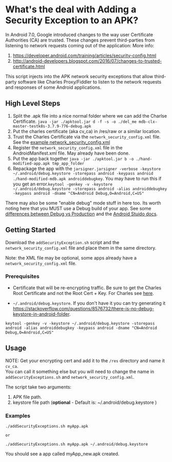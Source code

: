 # What's the deal with Adding a Security Exception to an APK?
In Android 7.0, Google introduced changes to the way user Certificate Authorities (CA) are trusted. These changes prevent third-parties from listening to network requests coming out of the application:
More info: 
1) https://developer.android.com/training/articles/security-config.html
2) http://android-developers.blogspot.com/2016/07/changes-to-trusted-certificate.html

This script injects into the APK network security exceptions that allow third-party software like Charles Proxy/Fiddler to listen to the network requests and responses of some Android applications.

## High Level Steps
1. Split the .apk file into a nice normal folder where we can add the Charlse Certificate. `java -jar ./apktool.jar d -f -s -o ./del_me mdb-clx-master-testk8s-3.7.9-776-debug.apk`
1. Put the charles certificate (aka cv_ca) in /res/raw or a similar location.
1. Trust the Charles Certificate via the `network_security_config.xml` file. See the [example network_security_config.xml](./network_security_config.xml)
1. Register the `network_security_config.xml` file in the AndroidManifest.xml file. May already have been done.
1. Put the app back together `java -jar ./apktool.jar b -o ./hand-modified-app.apk tmp_app_folder`
1. Repackage the app with the `jarsigner.jarsigner -verbose -keystore ~/.android/debug.keystore -storepass android -keypass android ./hand-modified-mdb.apk androiddebugkey`. You may have to run this if you get an error.`keytool -genkey -v -keystore ~/.android/debug.keystore -storepass android -alias androiddebugkey -keypass android -dname "CN=Android Debug,O=Android,C=US"`

There may also be some "enable debug" mode stuff in here too.  Its worth noting here that you MUST use a Debug build of your app. See some [differences between Debug vs Production](https://stackoverflow.com/questions/38864358/difference-between-debug-and-release-apks) and the [Android Stuido docs](https://developer.android.com/studio/publish/preparing).

## Getting Started

Download the `addSecurityException.sh` script and the `network_security_config.xml`  file and place them in the same directory.

Note: the XML file may be optional, some apps already have a `network_security_config.xml` file.

### Prerequisites
- Certificate that will be re-encrypting traffic.  Be sure to get the Charles Root Certificate and not the Root Cert + Key. For Charles see [here](https://www.charlesproxy.com/documentation/using-charles/ssl-certificates/).

- `~/.android/debug.keystore`. If you don't have it you can try generating it https://stackoverflow.com/questions/8576732/there-is-no-debug-keystore-in-android-folder. 

```
keytool -genkey -v -keystore ~/.android/debug.keystore -storepass android -alias androiddebugkey -keypass android -dname "CN=Android Debug,O=Android,C=US"
```

## Usage

NOTE: Get your encrypting cert and add it to the `/res` directory and name it `cv_ca`.  
You can call it something else but you will need to change the name in `addSecurityExceptions.sh` and `network_security_config.xml`.

The script take two arguments: 
1) APK file path.
2) keystore file path (**optional** - Default is: ~/.android/debug.keystore )

### Examples

```
./addSecurityExceptions.sh myApp.apk

or

./addSecurityExceptions.sh myApp.apk ~/.android/debug.keystore

```

You should see a app called myApp_new.apk created.

